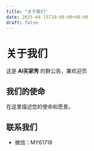 ```yaml
---
title: "关于我们"
date: 2025-04-15T10:00:00+08:00
draft: false
---
```


# 关于我们

这是 **AI买家秀** 的群公告，兼欢迎页

## 我们的使命

在这里描述您的使命和愿景。

## 联系我们

- 微信：MY61718
